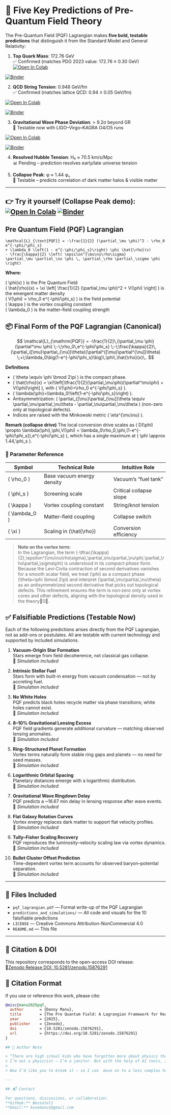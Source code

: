 






# 🔮 Five Key Predictions of Pre-Quantum Field Theory

The Pre-Quantum Field (PQF) Lagrangian makes **five bold, testable predictions** that distinguish it from the Standard Model and General Relativity:


  1. **Top Quark Mass**: 172.76 GeV  
✅ Confirmed (matches PDG 2023 value: 172.76 ± 0.30 GeV)  
[![Open In Colab](https://colab.research.google.com/assets/colab-badge.svg)](https://colab.research.google.com/github/Bezzalel1/pre-quantum-field-theory/blob/main/notebooks/pqf_top_quark_mass.ipynb)

[![Binder](https://mybinder.org/badge_logo.svg)](https://mybinder.org/v2/gh/Bezzalel1/pre-quantum-field-theory/HEAD?labpath=notebooks/pqf_top_quark_mass.ipynb)

2. **QCD String Tension**: 0.948 GeV/fm  
   ✅ Confirmed (matches lattice QCD: 0.94 ± 0.05 GeV/fm)

  [![Open In Colab](https://colab.research.google.com/assets/colab-badge.svg)](https://colab.research.google.com/github/Bezzalel1/pre-quantum-field-theory/blob/main/notebooks/pqf_string_tension.ipynb)

[![Binder](https://mybinder.org/badge_logo.svg)](https://mybinder.org/v2/gh/Bezzalel1/pre-quantum-field-theory/HEAD?labpath=notebooks/pqf_string_tension.ipynb)

3. **Gravitational Wave Phase Deviation**: > 9.2σ beyond GR  
   🔬 Testable now with LIGO–Virgo–KAGRA O4/O5 runs

  [![Open In Colab](https://colab.research.google.com/assets/colab-badge.svg)](https://colab.research.google.com/github/Bezzalel1/pre-quantum-field-theory/blob/main/notebooks/pqf_grav_wave_phase.ipynb)

[![Binder](https://mybinder.org/badge_logo.svg)](https://mybinder.org/v2/gh/Bezzalel1/pre-quantum-field-theory/HEAD?labpath=notebooks/pqf_grav_wave_phase.ipynb)

4. **Resolved Hubble Tension**: H₀ ≈ 70.5 km/s/Mpc  
   📊 Pending – prediction resolves early/late universe tension  

5. **Collapse Peak**: φ ≈ 1.44 φₛ  
   🧪 Testable – predicts correlation of dark matter halos & visible matter  

---

👉 **Try it yourself (Collapse Peak demo):**  
[![Open In Colab](https://colab.research.google.com/assets/colab-badge.svg)](https://colab.research.google.com/github/Bezzalel1/pre-quantum-field-theory/blob/main/notebooks/pqf_predictions.ipynb)
[![Binder](https://mybinder.org/badge_logo.svg)](https://mybinder.org/v2/gh/Bezzalel1/pre-quantum-field-theory/HEAD?labpath=notebooks/pqf_predictions.ipynb)
---




## Pre Quantum Field (PQF) Lagrangian

```
\mathcal{L}_{\text{PQF}} = -\frac{1}{2} (\partial_\mu \phi)^2 - \rho_0 e^{-\phi/\phi_s}
+ \lambda_0 \left(1 - e^{-\phi/\phi_s}\right) \phi \hat{\rho}(x)
- \frac{\kappa}{2} \left( \epsilon^{\mu\nu\rho\sigma}
\partial_\mu \partial_\nu \phi \, \partial_\rho \partial_\sigma \phi \right)
```


**Where:**

\( \phi(x) \) is the Pre Quantum Field  
\( \hat{\rho}(x) = \xi \left[ \frac{1}{2} (\partial_\mu \phi)^2 + V(\phi) \right] \) is the emergent matter density  
\( V(\phi) = \rho_0 e^{-\phi/\phi_s} \) is the field potential  
\( \kappa \) is the vortex coupling constant  
\( \lambda_0 \) is the matter–field coupling strength


## 📦 Final Form of the PQF Lagrangian (Canonical)

$$
\mathcal{L}_{\mathrm{PQF}}
= -\frac{1}{2}\,(\partial_\mu \phi)(\partial^\mu \phi)
\;-\;\rho_0\,e^{-\phi/\phi_s}
\;-\;\frac{\kappa}{2}\,(\partial_{[\mu}\partial_{\nu]}\theta)(\partial^{[\mu}\partial^{\nu]}\theta)
\;+\;\lambda_0\big(1-e^{-\phi/\phi_s}\big)\,\phi\,\hat{\rho}(x)\,.
$$

**Definitions**
- \( \theta \equiv \phi \bmod 2\pi \) is the compact phase.
- \( \hat{\rho}(x) = \xi\!\left[\tfrac{1}{2}(\partial_\mu\phi)(\partial^\mu\phi) + V(\phi)\right] \), with \( V(\phi)=\rho_0 e^{-\phi/\phi_s} \).
- \( \lambda(\phi)=\lambda_0\!\left(1-e^{-\phi/\phi_s}\right) \).
- Antisymmetrization: \( \partial_{[\mu}\partial_{\nu]}\theta \equiv \partial_\mu\partial_\nu\theta - \partial_\nu\partial_\mu\theta \) (non-zero only at topological defects).
- Indices are raised with the Minkowski metric \( \eta^{\mu\nu} \).

**Remark (collapse drive)**
The local conversion drive scales as
\( D(\phi) \propto \lambda(\phi)\,\phi\,V(\phi)
= \lambda_0\rho_0\,\phi\,(1-e^{-\phi/\phi_s})\,e^{-\phi/\phi_s} \),
which has a single maximum at \( \phi \approx 1.44\,\phi_s \).


### 🔑 Parameter Reference

| Symbol      | Technical Role            | Intuitive Role         |
|-------------|---------------------------|------------------------|
| \( \rho_0 \)   | Base vacuum energy density   | Vacuum’s “fuel tank”    |
| \( \phi_s \)   | Screening scale              | Critical collapse slope |
| \( \kappa \)   | Vortex coupling constant     | String/knot tension     |
| \( \lambda_0 \) | Matter–field coupling       | Collapse switch         |
| \( \xi \)      | Scaling in \(\hat{\rho}\)    | Conversion efficiency   |

                                                                              



> **Note on the vortex term:**  
> In the Lagrangian, the term 
> \(-\tfrac{\kappa}{2}\,\epsilon^{\mu\nu\rho\sigma}\,\partial_\mu\partial_\nu\phi\,\partial_\rho\partial_\sigma\phi\) 
> is understood in its *compact-phase* form.  Because the Levi‑Civita contraction of second derivatives vanishes for a smooth scalar field, we treat \(\phi\) as a compact phase \(\theta=\phi \bmod 2\pi\) and interpret \(\partial_\mu\partial_\nu\theta\) as an antisymmetrized second derivative that picks out topological defects.  This refinement ensures the term is non‑zero only at vortex cores and other defects, aligning with the topological density used in the theory0.




## ✅ Falsifiable Predictions (Testable Now)

Each of the following predictions arises directly from the PQF Lagrangian, not as add-ons or postulates. All are testable with current technology and supported by included simulations.

1. **Vacuum-Origin Star Formation**  
   Stars emerge from field decoherence, not classical gas collapse.  
   🔬 *Simulation included*

2. **Intrinsic Stellar Fuel**  
   Stars form with built-in energy from vacuum condensation — not by accreting fuel.  
   🔬 *Simulation included*

3. **No White Holes**  
   PQF predicts black holes recycle matter via phase transitions; white holes cannot exist.  
   🔬 *Simulation included*

4. **8–10% Gravitational Lensing Excess**  
   PQF field gradients generate additional curvature — matching observed lensing anomalies.  
   🔬 *Simulation included*

5. **Ring-Structured Planet Formation**  
   Vortex terms naturally form stable ring gaps and planets — no need for seed masses.  
   🔬 *Simulation included*

6. **Logarithmic Orbital Spacing**  
   Planetary distances emerge with a logarithmic distribution.  
   🔬 *Simulation included*

7. **Gravitational Wave Ringdown Delay**  
   PQF predicts a ~16.67 min delay in lensing response after wave events.  
   🔬 *Simulation included*

8. **Flat Galaxy Rotation Curves**  
   Vortex energy replaces dark matter to support flat velocity profiles.  
   🔬 *Simulation included*

9. **Tully–Fisher Scaling Recovery**  
   PQF reproduces the luminosity–velocity scaling law via vortex dynamics.  
   🔬 *Simulation included*

10. **Bullet Cluster Offset Prediction**  
    Time-dependent vortex term accounts for observed baryon–potential separation.  
    🔬 *Simulation included*

---

## 📁 Files Included

- `pqf_lagrangian.pdf` — Formal write-up of the PQF Lagrangian  
- `predictions_and_simulations/` — All code and visuals for the 10 falsifiable predictions  
- `LICENSE` — Creative Commons Attribution-NonCommercial 4.0  
- `README.md` — This file  

---

## 🔗 Citation & DOI

This repository corresponds to the open-access DOI release:  
 🔵[Zenodo Release DOI: 10.5281/zenodo.15876291](https://doi.org/10.5281/zenodo.15876291)

## 📖 Citation Format

If you use or reference this work, please cite:

```bibtex
@misc{manu2025pqf,
  author       = {Danny Manu},
  title        = {The Pre Quantum Field: A Lagrangian Framework for Reality},
  year         = {2025},
  publisher    = {Zenodo},
  doi          = {10.5281/zenodo.15876291},
  url          = {https://doi.org/10.5281/zenodo.15876291}
}

## 👤 Author Note

> “There are high school kids who have forgotten more about physics than I know.  
> I’m not a physicist — I’m a janitor. But with the help of AI tools, I built a model.  
>  
> Now I’d like you to break it — so I can  move on to a less complex hobby.”

---

## 📬 Contact

For questions, discussions, or collaboration:  
**GitHub:** Bezzalel1
**Email:** kosemanu1@gmail.com

